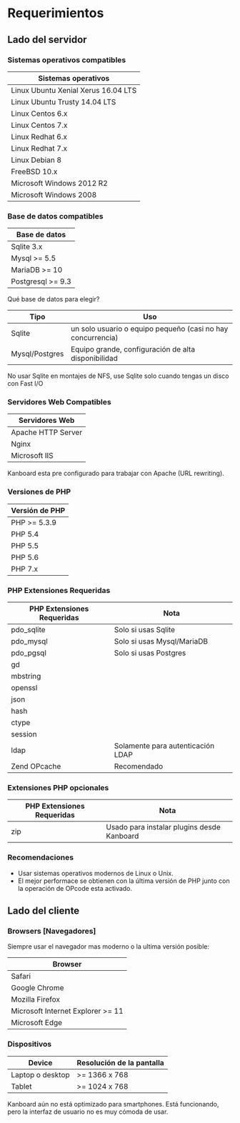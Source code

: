 Requerimientos
===============

Lado del servidor
--------------------

### Sistemas operativos compatibles

| Sistemas operativos                  |
|--------------------------------------|
| Linux Ubuntu Xenial Xerus 16.04 LTS  |
| Linux Ubuntu Trusty 14.04 LTS        |
| Linux Centos 6.x                     |
| Linux Centos 7.x                     |
| Linux Redhat 6.x                     |
| Linux Redhat 7.x                     |
| Linux Debian 8                       |
| FreeBSD 10.x                         |
| Microsoft Windows 2012 R2            |
| Microsoft Windows 2008               |

### Base de datos compatibles

| Base de datos      |
|--------------------|
| Sqlite 3.x         |
| Mysql >= 5.5       |
| MariaDB >= 10      |
| Postgresql >= 9.3  |

Qué base de datos para elegir?

| Tipo            | Uso                                              |
|-----------------|-----------------------------------------------------|
| Sqlite          | un solo usuario o equipo pequeño (casi no hay concurrencia)  |
| Mysql/Postgres  | Equipo grande, configuración de alta disponibilidad       |

No usar Sqlite en montajes de NFS, use Sqlite solo cuando tengas un disco con Fast I/O

### Servidores Web Compatibles

| Servidores Web     |
|--------------------|
| Apache HTTP Server |
| Nginx              |
| Microsoft IIS      |

Kanboard esta pre configurado para trabajar con Apache (URL rewriting).

### Versiones de PHP

| Versión de PHP |
|----------------|
| PHP >= 5.3.9   |
| PHP 5.4        |
| PHP 5.5        |
| PHP 5.6        |
| PHP 7.x        |

### PHP Extensiones Requeridas

| PHP Extensiones Requeridas | Nota                          |
|----------------------------|-------------------------------|
| pdo_sqlite                 | Solo si usas Sqlite           |
| pdo_mysql                  | Solo si usas Mysql/MariaDB    |
| pdo_pgsql                  | Solo si usas Postgres      |
| gd                         |                               |
| mbstring                   |                               |
| openssl                    |                               |
| json                       |                               |
| hash                       |                               |
| ctype                      |                               |
| session                    |                               |
| ldap                       | Solamente para autenticación LDAP |
| Zend OPcache               | Recomendado                |

### Extensiones PHP opcionales

| PHP Extensiones Requeridas | Nota                                       |
|----------------------------|--------------------------------------------|
| zip                        | Usado para instalar plugins desde Kanboard |

### Recomendaciones

- Usar sistemas operativos modernos de Linux o Unix.
- El mejor performace se obtienen con la última versión de PHP junto con la operación de OPcode esta activado.


Lado del cliente
----------------

### Browsers [Navegadores]

Siempre usar el navegador mas moderno o la ultima versión posible:

| Browser                               |
|---------------------------------------|
| Safari                                |
| Google Chrome                         |
| Mozilla Firefox                       |
| Microsoft Internet Explorer >= 11     |
| Microsoft Edge                        |

### Dispositivos

| Device            | Resolución de la pantalla |
|-------------------|--------------------|
| Laptop o desktop  | >= 1366 x 768      |
| Tablet            | >= 1024 x 768      |

Kanboard aún no está optimizado para smartphones. Está funcionando, pero la interfaz de usuario no es muy cómoda de usar.
